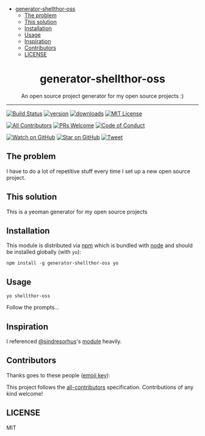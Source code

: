 <!-- START doctoc generated TOC please keep comment here to allow auto update -->
<!-- DON'T EDIT THIS SECTION, INSTEAD RE-RUN doctoc TO UPDATE -->


- [generator-shellthor-oss](#generator-shellthor-oss)
  - [The problem](#the-problem)
  - [This solution](#this-solution)
  - [Installation](#installation)
  - [Usage](#usage)
  - [Inspiration](#inspiration)
  - [Contributors](#contributors)
  - [LICENSE](#license)

<!-- END doctoc generated TOC please keep comment here to allow auto update -->

<div align="center">
<h1>generator-shellthor-oss</h1>

<p>An open source project generator for my open source projects :)</p>
</div>

<hr />

[![Build Status][build-badge]][build]
[![version][version-badge]][package]
[![downloads][downloads-badge]][npmtrends]
[![MIT License][license-badge]][LICENSE]

[![All Contributors](https://img.shields.io/badge/all_contributors-0-orange.svg?style=flat-square)](#contributors)
[![PRs Welcome][prs-badge]][prs]
[![Code of Conduct][coc-badge]][coc]

[![Watch on GitHub][github-watch-badge]][github-watch]
[![Star on GitHub][github-star-badge]][github-star]
[![Tweet][twitter-badge]][twitter]

## The problem

I have to do a lot of repetitive stuff every time I set up a new open source project.

## This solution

This is a yeoman generator for my open source projects

## Installation

This module is distributed via [npm][npm] which is bundled with [node][node] and should
be installed globally (with `yo`):

```
npm install -g generator-shellthor-oss yo
```

## Usage

```
yo shellthor-oss
```

Follow the prompts...

## Inspiration

I referenced [@sindresorhus][sindresorhus]'s [module][generator-nm] heavily.

## Contributors

Thanks goes to these people ([emoji key][emojis]):

<!-- ALL-CONTRIBUTORS-LIST:START - Do not remove or modify this section -->
<!-- ALL-CONTRIBUTORS-LIST:END -->

This project follows the [all-contributors][all-contributors] specification. Contributions of any kind welcome!

## LICENSE

MIT

[npm]: https://www.npmjs.com/
[node]: https://nodejs.org
[sindresorhus]: https://github.com/sindresorhus
[generator-nm]: https://github.com/sindresorhus/generator-nm
[build-badge]: https://img.shields.io/travis/kentcdodds/generator-shellthor-oss.svg?style=flat-square
[build]: https://travis-ci.org/kentcdodds/generator-shellthor-oss
[version-badge]: https://img.shields.io/npm/v/generator-shellthor-oss.svg?style=flat-square
[package]: https://www.npmjs.com/package/generator-shellthor-oss
[downloads-badge]: https://img.shields.io/npm/dm/generator-shellthor-oss.svg?style=flat-square
[npmtrends]: http://www.npmtrends.com/generator-shellthor-oss
[license-badge]: https://img.shields.io/npm/l/generator-shellthor-oss.svg?style=flat-square
[license]: https://github.com/kentcdodds/generator-shellthor-oss/blob/master/LICENSE
[prs-badge]: https://img.shields.io/badge/PRs-welcome-brightgreen.svg?style=flat-square
[prs]: http://makeapullrequest.com
[donate-badge]: https://img.shields.io/badge/$-support-green.svg?style=flat-square
[coc-badge]: https://img.shields.io/badge/code%20of-conduct-ff69b4.svg?style=flat-square
[coc]: https://github.com/kentcdodds/generator-shellthor-oss/blob/master/other/CODE_OF_CONDUCT.md
[github-watch-badge]: https://img.shields.io/github/watchers/kentcdodds/generator-shellthor-oss.svg?style=social
[github-watch]: https://github.com/kentcdodds/generator-shellthor-oss/watchers
[github-star-badge]: https://img.shields.io/github/stars/kentcdodds/generator-shellthor-oss.svg?style=social
[github-star]: https://github.com/kentcdodds/generator-shellthor-oss/stargazers
[twitter]: https://twitter.com/intent/tweet?text=Check%20out%20generator-shellthor-oss%20by%20%40kentcdodds%20https%3A%2F%2Fgithub.com%2Fshellthor%2Fgenerator-shellthor-oss%20%F0%9F%91%8D
[twitter-badge]: https://img.shields.io/twitter/url/https/github.com/shellthor/generator-shellthor-oss.svg?style=social
[emojis]: https://github.com/kentcdodds/all-contributors#emoji-key
[all-contributors]: https://github.com/kentcdodds/all-contributors
